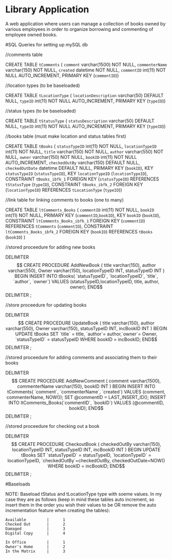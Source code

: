 # Library Application
A web application where users can manage a collection of books owned by various employees in order to organize borrowing and commenting of employee owned books.

#SQL Queries for setting up mySQL db

//comments table

CREATE TABLE `tComments` (
  `comment` varchar(1500) NOT NULL,
  `commenterName` varchar(150) NOT NULL,
  `created` datetime NOT NULL,
  `commentID` int(11) NOT NULL AUTO_INCREMENT,
  PRIMARY KEY (`commentID`))
  
  //location types (to be baseloaded)
  
  CREATE TABLE `tLocationType` (
  `locationDescription` varchar(50) DEFAULT NULL,
  `typeID` int(11) NOT NULL AUTO_INCREMENT,
  PRIMARY KEY (`typeID`))
  
  //status types (to be baseloaded)
  
  CREATE TABLE `tStatusType` (
  `statusDescription` varchar(50) DEFAULT NULL,
  `typeID` int(11) NOT NULL AUTO_INCREMENT,
  PRIMARY KEY (`typeID`))
  
   //books table (must make location and status tables first)
 
  CREATE TABLE `tBooks` (
  `statusTypeID` int(11) NOT NULL,
  `locationTypeID` int(11) NOT NULL,
  `title` varchar(150) NOT NULL,
  `author` varchar(550) NOT NULL,
  `owner` varchar(150) NOT NULL,
  `bookID` int(11) NOT NULL AUTO_INCREMENT,
  `checkedOutBy` varchar(150) DEFAULT NULL,
  `checkedOutDate` datetime DEFAULT NULL,
  PRIMARY KEY (`bookID`),
  KEY `statusTypeID` (`statusTypeID`),
  KEY `locationTypeID` (`locationTypeID`),
  CONSTRAINT `tBooks_ibfk_1` FOREIGN KEY (`statusTypeID`) REFERENCES `tStatusType` (`typeID`),
  CONSTRAINT `tBooks_ibfk_2` FOREIGN KEY (`locationTypeID`) REFERENCES `tLocationType` (`typeID`))
  
  //link table for linking comments to books (one to many)
  
 CREATE TABLE `ltComments_Books` (
  `commentID` int(11) NOT NULL,
  `bookID` int(11) NOT NULL,
  PRIMARY KEY (`commentID`,`bookID`),
  KEY `bookID` (`bookID`),
  CONSTRAINT `ltComments_Books_ibfk_1` FOREIGN KEY (`commentID`) REFERENCES `tComments` (`commentID`),
  CONSTRAINT `ltComments_Books_ibfk_2` FOREIGN KEY (`bookID`) REFERENCES `tBooks` (`bookID`)
) 

//stored proceedure for adding new books

DELIMITER $$
CREATE PROCEDURE AddNewBook (
  title varchar(150),
  author varchar(550),
  Owner varchar(150), 
  locationTypeID INT,
  statusTypeID INT
)
BEGIN	
	INSERT INTO tBooks(
	`statusTypeID`,
	`locationTypeID`,
	`title`,
	`author`,
	`owner`) VALUES (statusTypeID,locationTypeID, title, author, owner);
END$$
DELIMITER ;

//store proceedure for updating books

DELIMITER $$
CREATE PROCEDURE UpdateBook (
  title varchar(150),
  author varchar(550),
  Owner varchar(150), 
  statusTypeID INT,
  incBookID INT
)
BEGIN	
	UPDATE tBooks 
	SET `title` = title, `author`= author,`owner`= Owner, `statusTypeID` = statusTypeID 
	WHERE bookID = incBookID;
END$$
DELIMITER ;

//stored proceedure for adding comments and associating them to their books

DELIMITER $$
CREATE PROCEDURE AddNewComment (
   comment varchar(1500),
   commenterName varchar(150),
   bookID INT
)
BEGIN
	INSERT INTO tComments(
	`comment`,
    `commenterName`,
	`created`) VALUES (comment, commenterName, NOW());
	SET @commentID = LAST_INSERT_ID();
	INSERT INTO ltComments_Books(`commentID`, `bookID`) VALUES (@commentID, bookID);
END$$
DELIMITER ;

//stored proceedure for checking out a book
  
DELIMITER $$
CREATE PROCEDURE CheckoutBook (
   checkedOutBy varchar(150),
   locationTypeID INT,
   statusTypeID INT, 
   incBookID INT
)
BEGIN
	UPDATE tBooks SET `statusTypeID` = statusTypeID, `locationTypeID` = locationTypeID, `checkedOutBy`=checkedOutBy, checkedOutDate=NOW() WHERE bookID = incBookID;
END$$
DELIMITER ;

#Baseloads 

NOTE: Baseload tStatus and tLocationType type with soeme values. In my case they are as follows (keep in mind these tables auto increment, so insert them in the order you wish their values to be OR remove the auto incrementation feature when creating the tables):

    Available         |      1 
    Checked Out       |      2 
    Damaged           |      3
    Digital Copy      |      4

    In Office         |      1 
    Owner's Home      |      2 
    In the Matrix     |      3

